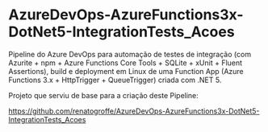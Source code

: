 # AzureDevOps-AzureFunctions3x-DotNet5-IntegrationTests_Acoes
Pipeline do Azure DevOps para automação de testes de integração (com Azurite + npm + Azure Functions Core Tools + SQLite + xUnit + Fluent Assertions), build e deployment em Linux de uma Function App (Azure Functions 3.x + HttpTrigger + QueueTrigger) criada com .NET 5.

Projeto que serviu de base para a criação deste Pipeline:

https://github.com/renatogroffe/AzureDevOps-AzureFunctions3x-DotNet5-IntegrationTests_Acoes